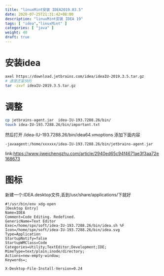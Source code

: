 ```yaml
---
title: "linuxMint安装 IDEA2019.03.5"
date: 2020-07-25T21:31:42+08:00
description: "linuxMint安装 IDEA 19"
tags: [ "idea","linuxMint" ]
categories: [ "java" ]
weight: 40
draft: true
---
```


# 安装idea
```sh
axel https://download.jetbrains.com/idea/ideaIU-2019.3.5.tar.gz
# 速度还蛮快的
tar -zxvf ideaIU-2019.3.5.tar.gz
```

# 调整
```sh
cp jetbrains-agent.jar  idea-IU-193.7288.26/bin/
touch idea-IU-193.7288.26/bin/important.txt
```
然后打开 /idea-IU-193.7288.26/bin/idea64.vmoptions
添加下面内容
```sh
-javaagent:/home/xxxxxx/idea-IU-193.7288.26/bin/jetbrains-agent.jar
```
link:https://www.jiweichengzhu.com/article/2940ed65c94f4671ae3f3aa72e168673

# 图标
新建一个:IDEA.desktop文件,丢到/usr/share/applications/下就好 
```
#!/usr/bin/env xdg-open
[Desktop Entry]
Name=IDEA
Comment=Code Editing. Redefined.
GenericName=Text Editor
Exec=/home/spx/soft/idea-IU-193.7288.26/bin/idea.sh %F
Icon=/home/spx/soft/idea-IU-193.7288.26/bin/idea.svg
Type=Application
StartupNotify=false
StartupWMClass=Code
Categories=Utility;TextEditor;Development;IDE;
MimeType=text/plain;inode/directory;
Actions=new-empty-window;
Keywords=;

X-Desktop-File-Install-Version=0.24
```


